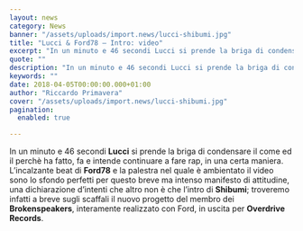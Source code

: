 ```yaml
---
layout: news
category: News
banner: "/assets/uploads/import.news/lucci-shibumi.jpg"
title: "Lucci & Ford78 – Intro: video"
excerpt: "In un minuto e 46 secondi Lucci si prende la briga di condensare il come ed il perchè ha fatto, fa e intende continuare a fare rap, in una certa maniera. L’incalzante beat di Ford78 e la palestra nel quale è ambientato il video sono lo sfondo perfetti per questo breve ma intenso manifesto di [&hellip"
quote: ""
description: "In un minuto e 46 secondi Lucci si prende la briga di condensare il come ed il perchè ha fatto, fa e intende continuare a fare rap, in una certa maniera. L’incalzante beat di Ford78 e la palestra nel quale è ambientato il video sono lo sfondo perfetti per questo breve ma intenso manifesto di [&hellip"
keywords: ""
date: 2018-04-05T00:00:00.000+01:00
author: "Riccardo Primavera"
cover: "/assets/uploads/import.news/lucci-shibumi.jpg"
pagination:
  enabled: true

---
```


In un minuto e 46 secondi **Lucci** si prende la briga di condensare il come ed il perchè ha fatto, fa e intende continuare a fare rap, in una certa maniera. L’incalzante beat di **Ford78** e la palestra nel quale è ambientato il video sono lo sfondo perfetti per questo breve ma intenso manifesto di attitudine, una dichiarazione d’intenti che altro non è che l’intro di **Shibumi**; troveremo infatti a breve sugli scaffali il nuovo progetto del membro dei **Brokenspeakers**, interamente realizzato con Ford, in uscita per **Overdrive Records**.
